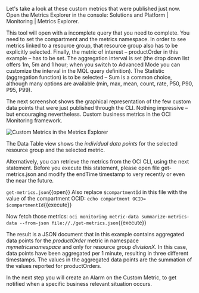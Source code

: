 Let's take a look at these custom metrics that were published just now. Open the Metrics Explorer in the console: Solutions and Platform | Monitoring | Metrics Explorer. 

This tool will open with a incomplete query that you need to complete. You need to set the compartment and the metrics namespace. In order to see metrics linked to a resource group, that resource group also has to be explicitly selected. Finally, the metric of interest – productOrder in this example – has to be set. The aggregation interval is set (the drop down list offers 1m, 5m and 1 hour; when you switch to Advanced Mode you can customize the interval in the MQL query definition). The Statistic (aggregation function) is to be selected – Sum is a common choice, although many options are available (min, max, mean, count, rate, P50, P90, P95, P99).

The next screenshot shows the graphical representation of the few custom data points that were just published through the CLI. Nothing impressive – but encouraging nevertheless. Custom business metrics in the OCI Monitoring framework.

![Custom Metrics in the Metrics Explorer](/RedExpertAlliance/courses/oci-course/monitoring-metrics-alarms-on-oci/assets/oci-custom-metrics-explorer.png)

The Data Table view shows the *individual data points* for the selected resource group and the selected metric.

Alternatively, you can retrieve the metrics from the OCI CLI, using the next statement. Before you execute this statement, please open file get-metrics.json and modify the endTime timestamp to very recently or even the near the future.

`get-metrics.json`{{open}}
 Also replace `$compartmentId` in this file with the value of the compartment OCID:
`echo compartment OCID= $compartmentId`{{execute}}

Now fetch those metrics:
`oci monitoring metric-data summarize-metrics-data --from-json file://./get-metrics.json`{{execute}}

The result is a JSON document that in this example contains aggregated data points for the *productOrder* metric in namespace *mymetricsnamespace* and only for resource group *divisionX*. In this case, data points have been aggregated per 1 minute, resulting in three different timestamps. The values in the aggregated data points are the summation of the values reported for productOrders.

In the next step you will create an Alarm on the Custom Metric, to get notified when a specific business relevant situation occurs.

